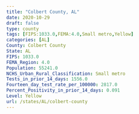 ```yaml
---
title: "Colbert County, AL"
date: 2020-10-29
draft: false
type: county
tags: [FIPS:1033.0,FEMA:4.0,Small metro,Yellow]
categories: [AL]
County: Colbert County
State: AL
FIPS: 1033.0
FEMA_Region: 4.0
Population: 55241.0
NCHS_Urban_Rural_Classification: Small metro
Tests_in_prior_14_days: 1556.0
Fourteen_day_test_rate_per_100000: 2817.0
Percent_Positivity_in_prior_14_days: 0.091
Level: Yellow
url: /states/AL/colbert-county
---
```



